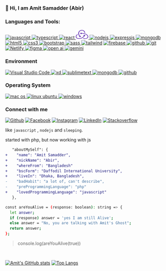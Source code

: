### 💎 Hi, I am Amit Samadder (Abir)

<!-- ##### I ❤️ to work with JavaScript, TypeScript, ReactJS, NextJS, ReduxJS, ContextAPI 
##### I ❤️ to use mac OS, Linux (ubuntu) OS, Windows OS 
##### I ❤️ the tools to development are WebStorm, vscode, postman, chrome -->

### Languages and Tools:
[<img src="https://upload.wikimedia.org/wikipedia/commons/9/99/Unofficial_JavaScript_logo_2.svg" alt="javascript" width="40" height="30"/> ](https://developer.mozilla.org/en-US/docs/Web/JavaScript) 
[<img src="https://www.vectorlogo.zone/logos/typescriptlang/typescriptlang-icon.svg" alt="typescript" width="30" height="30"/> ](https://www.typescriptlang.org/) 
[<img src="https://www.vectorlogo.zone/logos/reactjs/reactjs-icon.svg" alt="react" width="40" height="30"/> ](https://reactjs.org) 
[<img src="https://raw.githubusercontent.com/devicons/devicon/master/icons/redux/redux-original.svg" alt="redux" width="40" height="30"/> ](https://redux.js.org) 
[<img src="https://www.vectorlogo.zone/logos/nodejs/nodejs-icon.svg" alt="nodejs" width="40" height="30"/> ](https://nodejs.org) 
[<img src="https://www.pngfind.com/pngs/m/136-1363736_express-js-icon-png-transparent-png.png" alt="expressjs" width="35" height="30" background="#fff"/> ](https://expressjs.com/) 
[<img src="https://www.vectorlogo.zone/logos/mongodb/mongodb-icon.svg" alt="mongodb" width="40" height="30"/> ](https://www.mongodb.com/) 
[<img src="https://www.vectorlogo.zone/logos/w3_html5/w3_html5-icon.svg" alt="html5" width="40" height="30"/> ](https://www.w3.org/html) 
[<img src="https://www.vectorlogo.zone/logos/w3_css/w3_css-icon.svg" alt="css3" width="40" height="30"/> ](https://www.w3schools.com/css) 
[<img src="https://upload.wikimedia.org/wikipedia/commons/b/b2/Bootstrap_logo.svg" alt="bootstrap" width="37" height="30"/> ](https://getbootstrap.com/)
[<img src="https://www.vectorlogo.zone/logos/sass-lang/sass-lang-icon.svg" alt="sass" width="40" height="30"/> ](https://sass-lang.com)
[<img src="https://www.vectorlogo.zone/logos/tailwindcss/tailwindcss-icon.svg" alt="tailwind" width="40" height="30"/>](https://tailwindcss.com) 
[<img src="https://www.vectorlogo.zone/logos/firebase/firebase-icon.svg" alt="firebase" width="40" height="30"/> ](https://firebase.google.com) 
[<img src="https://www.vectorlogo.zone/logos/github/github-icon.svg" alt="github" width="40" height="30"/> ](https://github.com/) 
[<img src="https://www.vectorlogo.zone/logos/git-scm/git-scm-icon.svg" alt="git" width="40" height="30"/> ](https://git-scm.com) 
[<img src="https://www.vectorlogo.zone/logos/netlify/netlify-icon.svg" alt="Netlify" width="40" height="30"/> ](https://www.netlify.com/) 
[<img src="https://www.vectorlogo.zone/logos/figma/figma-icon.svg" alt="figma" width="40" height="30"/> ](https://www.figma.com)
[<img src="https://cdn.worldvectorlogo.com/logos/chatgpt-1.svg" alt="open ai" width="45" height="35"/> ](https://openai.com/)
[<img src="https://upload.wikimedia.org/wikipedia/commons/8/8a/Google_Gemini_logo.svg" alt="gemini" width="65" height="35"/> ](https://gemini.google.com/app)

### Environment
[<img src="https://upload.wikimedia.org/wikipedia/commons/2/2d/Visual_Studio_Code_1.18_icon.svg" alt="Visual Studio Code" width="40" height="30"/> ](https://code.visualstudio.com) 
[<img src="https://upload.wikimedia.org/wikipedia/commons/c/c0/WebStorm_Icon.svg" alt="xd" width="40" height="30"/> ](https://www.jetbrains.com/webstorm/) 
[<img src="https://upload.wikimedia.org/wikipedia/commons/7/79/Breezeicons-apps-48-sublime-text.svg" alt="sublimetext" width="30" height="30"/> ](https://www.sublimetext.com/) 
[<img src="https://www.vectorlogo.zone/logos/mongodb/mongodb-icon.svg" alt="mongodb" width="40" height="30"/> ](https://www.mongodb.com/products/compass) 
[<img src="https://www.vectorlogo.zone/logos/github/github-icon.svg" alt="github" width="40" height="30"/> ](https://github.com/) 

### Operating System
[<img src="http://incitrio.com/wp-content/uploads/2015/01/Apple_gray_logo.png" alt="mac os" width="30" height="30"/> ](https://www.apple.com/macos/monterey/) 
[<img src="https://www.vectorlogo.zone/logos/ubuntu/ubuntu-icon.svg" alt="linux ubuntu" width="40" height="30"/> ](https://ubuntu.com/) 
[<img src="https://upload.wikimedia.org/wikipedia/commons/5/5f/Windows_logo_-_2012.svg" alt="windows" width="30" height="30"/> ](https://www.microsoft.com/en-us/windows) 

### Connect with me
[![Github][github-shield]][github-url]
[![Facebook][facebook-shield]][facebook-url]
[![Instagram][instagram-shield]][instagram-url]
[![LinkedIn][linkedin-shield]][linkedin-url]
[![Stackoverflow][stackoverflow-shield]][stackoverflow-url]


like `javascript` , `nodejs` and `sleeping`.

started with php, but now working with js

```diff
   "aboutMySelf": {
+    "name": "Amit Samadder",
+    "nickName": "Abir",
+    "whereFrom": "Bangladesh"
+    "bscForm": "Daffodil International University",
+    "liveIn": "Dhaka, Bangladesh",
-    "badHabit": "a lot of, can't describe",
-    "preProgrammingLanguage": "php"
+    "lovedProgrammingLanguage": "javascript"
   },
```

```bash
const areYouAlive = (response: boolean): string => {
  let answer;
  if (response) answer = 'yes I am still Alive';
  else answer = "No, you are talking with Amit's Ghost";
  return answer;
};
```

> console.log(areYouAlive(true))
<br/>

[![Amit's GitHub stats](https://github-readme-stats.vercel.app/api?username=amiamitswe&count_private=true&show_icons=true&theme=dark)](https://github.com/amiamitswe) [![Top Langs](https://github-readme-stats.vercel.app/api/top-langs/?username=amiamitswe&layout=compact&theme=dark)](https://github.com/amiamitswe)

[stackoverflow-shield]: https://img.shields.io/badge/stackoverflow-%20-555?color=555&&logo=stackoverflow&logoColor=white&style=flat-square
[stackoverflow-url]: https://stackoverflow.com/users/8791843/a-s-abir
[github-shield]: https://img.shields.io/badge/github-%20-555?color=555&&logo=github&logoColor=white&style=flat-square
[github-url]: https://github.com/amiamitswe
[facebook-shield]: https://img.shields.io/badge/-Facebook-black.svg?style=flat-square&logo=facebook&color=555&logoColor=white
[facebook-url]: https://facebook.com/amiamitswe
[instagram-shield]: https://img.shields.io/badge/-Instagram-black.svg?style=flat-square&logo=instagram&color=555&logoColor=white
[instagram-url]: https://instagram.com/amiamitswe
[linkedin-shield]: https://img.shields.io/badge/-LinkedIn-black.svg?style=flat-square&logo=linkedin&colorB=555
[linkedin-url]: https://bd.linkedin.com/in/amiamitswe

